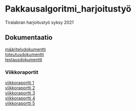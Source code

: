 # Pakkausalgoritmi_harjoitustyö
Tiralabran harjoitustyö syksy 2021

## Dokumentaatio
[määritelydokumentti](https://github.com/qusba/Pakkausalgoritmi_harjoitustyo/blob/main/Dokumentaatio/maarittelydokumentti.md)<br/>
[toteutusdokumentti](https://github.com/qusba/Pakkausalgoritmi_harjoitustyo/blob/main/Dokumentaatio/toteutusdokumentti.md)<br/>
[testausdokumentti](https://github.com/qusba/Pakkausalgoritmi_harjoitustyo/blob/main/Dokumentaatio/testausdokumentti.md)
### Viikkoraportit
[viikkoraportti 1](https://github.com/qusba/Pakkausalgoritmi_harjoitustyo/blob/main/Dokumentaatio/viikkoraportti1.md)<br/>
[viikkoraportti 2](https://github.com/qusba/Pakkausalgoritmi_harjoitustyo/blob/main/Dokumentaatio/viikkoraportti2.md)<br/>
[viikkoraportti 3](https://github.com/qusba/Pakkausalgoritmi_harjoitustyo/blob/main/Dokumentaatio/viikkoraportti3.md)<br/>
[viikkoraportti 4](https://github.com/qusba/Pakkausalgoritmi_harjoitustyo/blob/main/Dokumentaatio/viikkoraportti4.md)<br/>
[viikkoraportti 5](https://github.com/qusba/Pakkausalgoritmi_harjoitustyo/blob/main/Dokumentaatio/viikkoraportti5.md)<br/>

